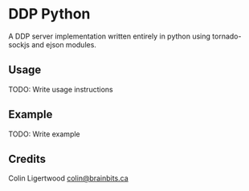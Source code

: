 # DDP Python

A DDP server implementation written entirely in python
using tornado-sockjs and ejson modules.

## Usage

TODO: Write usage instructions

## Example

TODO: Write example

## Credits

Colin Ligertwood <colin@brainbits.ca>

